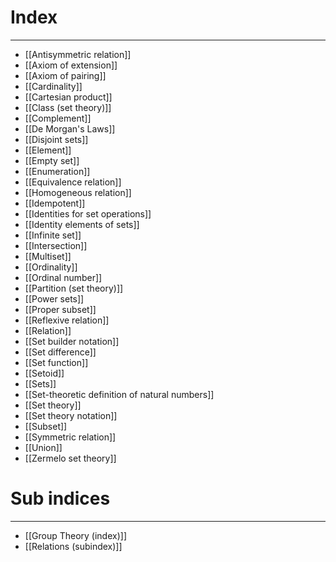 # Index
---
- [[Antisymmetric relation]]
- [[Axiom of extension]]
- [[Axiom of pairing]]
- [[Cardinality]]
- [[Cartesian product]]
- [[Class (set theory)]]
- [[Complement]]
- [[De Morgan's Laws]]
- [[Disjoint sets]]
- [[Element]]
- [[Empty set]]
- [[Enumeration]]
- [[Equivalence relation]]
- [[Homogeneous relation]]
- [[Idempotent]]
- [[Identities for set operations]]
- [[Identity elements of sets]]
- [[Infinite set]]
- [[Intersection]]
- [[Multiset]]
- [[Ordinality]]
- [[Ordinal number]]
- [[Partition (set theory)]]
- [[Power sets]]
- [[Proper subset]]
- [[Reflexive relation]]
- [[Relation]]
- [[Set builder notation]]
- [[Set difference]]
- [[Set function]]
- [[Setoid]]
- [[Sets]]
- [[Set-theoretic definition of natural numbers]]
- [[Set theory]]
- [[Set theory notation]]
- [[Subset]]
- [[Symmetric relation]]
- [[Union]]
- [[Zermelo set theory]]

# Sub indices
---
- [[Group Theory (index)]]
- [[Relations (subindex)]]